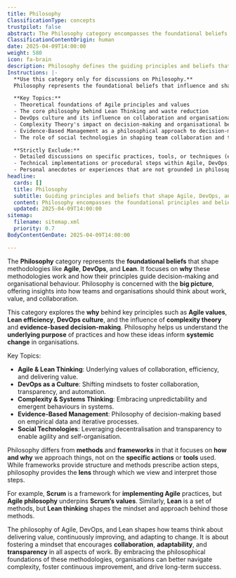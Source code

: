 ```yaml
---
title: Philosophy
ClassificationType: concepts
trustpilot: false
abstract: The Philosophy category encompasses the foundational beliefs that underpin methodologies such as Agile, DevOps, and Lean, focusing on the rationale behind their effectiveness and the principles that guide decision-making and organisational behaviour. It delves into the reasons why these methodologies work, offering insights into how teams and organisations should conceptualise work, value, and collaboration. By exploring key principles like Agile values, Lean efficiency, and the culture of DevOps, alongside concepts from complexity theory and evidence-based decision-making, this category highlights the importance of understanding the underlying purpose of practices that drive systemic change within organisations. Unlike methods and frameworks that prescribe specific actions, philosophy provides a lens through which to interpret these actions, fostering a mindset that prioritises collaboration, adaptability, and transparency. This philosophical approach is crucial for organisations aiming to navigate complexity, enhance continuous improvement, and achieve long-term success, as it shapes how teams deliver value and respond to change. By embracing these philosophical foundations, organisations can cultivate an environment conducive to innovation and effective collaboration.
ClassificationContentOrigin: human
date: 2025-04-09T14:00:00
weight: 580
icon: fa-brain
description: Philosophy defines the guiding principles and beliefs that shape methodologies and influence decision-making within Agile, DevOps, Lean, and related fields.
Instructions: |-
  **Use this category only for discussions on Philosophy.**  
  Philosophy represents the foundational beliefs that influence and shape methodologies like Agile, DevOps, Lean, and others. It is about the **why** and **what** behind the practices, not the **how**. Content should explore how these philosophies guide decision-making, team dynamics, and the broader cultural aspects of organisations.

  **Key Topics:**
  - Theoretical foundations of Agile principles and values
  - The core philosophy behind Lean Thinking and waste reduction
  - DevOps culture and its influence on collaboration and organisational agility
  - Complexity Theory's impact on decision-making and organisational behaviour
  - Evidence-Based Management as a philosophical approach to decision-making
  - The role of social technologies in shaping team collaboration and transparency

  **Strictly Exclude:**
  - Detailed discussions on specific practices, tools, or techniques (e.g., Scrum ceremonies, Kanban boards).
  - Technical implementations or procedural steps within Agile, DevOps, or Lean.
  - Personal anecdotes or experiences that are not grounded in philosophical frameworks.
headline:
  cards: []
  title: Philosophy
  subtitle: Guiding principles and beliefs that shape Agile, DevOps, and Lean methodologies, influencing decision-making and team dynamics.
  content: Philosophy encompasses the foundational principles and beliefs that inform methodologies like Agile, DevOps, and Lean. This category explores how these philosophical frameworks guide organisational behaviour, decision-making, and culture, promoting adaptability and continuous improvement.
  updated: 2025-04-09T14:00:00
sitemap:
  filename: sitemap.xml
  priority: 0.7
BodyContentGenDate: 2025-04-09T14:00:00

---
```

The **Philosophy** category represents the **foundational beliefs** that shape methodologies like **Agile**, **DevOps**, and **Lean**. It focuses on **why** these methodologies work and how their principles guide decision-making and organisational behaviour. Philosophy is concerned with the **big picture**, offering insights into how teams and organisations should think about work, value, and collaboration.

This category explores the **why** behind key principles such as **Agile values**, **Lean efficiency**, **DevOps culture**, and the influence of **complexity theory** and **evidence-based decision-making**. Philosophy helps us understand the **underlying purpose** of practices and how these ideas inform **systemic change** in organisations.

Key Topics:

- **Agile & Lean Thinking**: Underlying values of collaboration, efficiency, and delivering value.
- **DevOps as a Culture**: Shifting mindsets to foster collaboration, transparency, and automation.
- **Complexity & Systems Thinking**: Embracing unpredictability and emergent behaviours in systems.
- **Evidence-Based Management**: Philosophy of decision-making based on empirical data and iterative processes.
- **Social Technologies**: Leveraging decentralisation and transparency to enable agility and self-organisation.

Philosophy differs from **methods** and **frameworks** in that it focuses on **how and why** we approach things, not on the **specific actions** or **tools** used. While frameworks provide structure and methods prescribe action steps, philosophy provides the **lens** through which we view and interpret those steps.

For example, **Scrum** is a framework for **implementing Agile** practices, but **Agile philosophy** underpins **Scrum’s values**. Similarly, **Lean** is a set of methods, but **Lean thinking** shapes the mindset and approach behind those methods.

The philosophy of Agile, DevOps, and Lean shapes how teams think about delivering value, continuously improving, and adapting to change. It is about fostering a mindset that encourages **collaboration**, **adaptability**, and **transparency** in all aspects of work. By embracing the philosophical foundations of these methodologies, organisations can better navigate complexity, foster continuous improvement, and drive long-term success.

